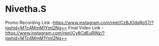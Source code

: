 # Nivetha.S
Promo Recording Link -https://www.instagram.com/reel/CzBJOdqRo57/?igshid=MTc4MmM1YmI2Ng==
Final Video Link -https://www.instagram.com/reel/Cy8CdEuRINz/?igshid=MTc4MmM1YmI2Ng==
